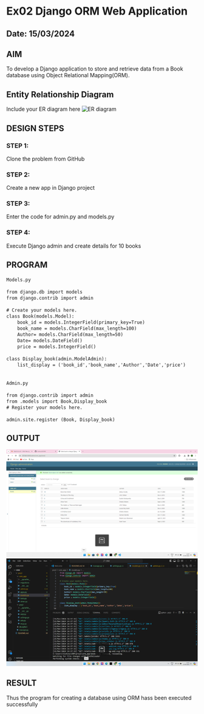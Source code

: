# Ex02 Django ORM Web Application
## Date: 15/03/2024

## AIM
To develop a Django application to store and retrieve data from a Book database using Object Relational Mapping(ORM).

## Entity Relationship Diagram

Include your ER diagram here
![ER diagram](https://github.com/VisHinu24/ORM/assets/144244396/0ec12a42-7709-4c28-811d-4c38b52072cc)

## DESIGN STEPS

### STEP 1:
Clone the problem from GitHub

### STEP 2:
Create a new app in Django project

### STEP 3:
Enter the code for admin.py and models.py

### STEP 4:
Execute Django admin and create details for 10 books

## PROGRAM
```
Models.py

from django.db import models
from django.contrib import admin

# Create your models here.
class Book(models.Model):
    book_id = models.IntegerField(primary_key=True)
    book_name = models.CharField(max_length=100)
    Author= models.CharField(max_length=50)
    Date= models.DateField()
    price = models.IntegerField()

class Display_book(admin.ModelAdmin):
    list_display = ('book_id','book_name','Author','Date','price')


Admin.py

from django.contrib import admin
from .models import Book,Display_book
# Register your models here.

admin.site.register (Book, Display_book)
```
## OUTPUT
![alt text](<Screenshot 2024-03-15 143800.png>)
![alt text](<Screenshot 2024-03-15 144146.png>)

## RESULT
Thus the program for creating a database using ORM hass been executed successfully
